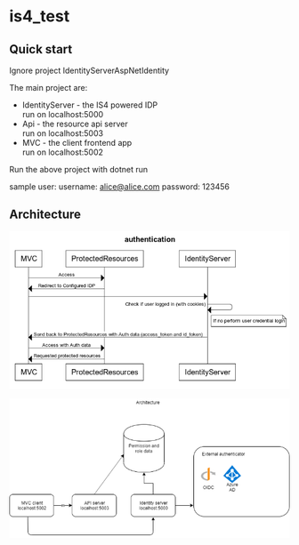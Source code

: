 # is4_test

## Quick start 
Ignore project IdentityServerAspNetIdentity

The main project are:

* IdentityServer - the IS4 powered IDP  
    run on localhost:5000
* Api -  the resource api server  
    run on localhost:5003
* MVC -  the client frontend app  
    run on localhost:5002

Run the above project with dotnet run

sample user:
username: alice@alice.com
password: 123456

## Architecture

![authentication flow](presentation/authentication.png)

![architect](presentation/architect.png)



